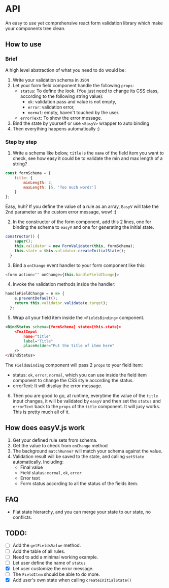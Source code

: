 # API

An easy to use yet comprehensive react form validation library which make your components tree clean.


## How to use

### Brief

A high level abstraction of what you need to do would be:

1. Write your validation schema in `JSON`
1. Let your form field component handle the following `props`:
    - `status`: To define the look. (You just need to change its CSS class, according to the following string value):
      - `ok`: validation pass and value is not empty,
      - `error`: validation error,
      - `normal`: empty, haven't touched by the user.
    - `errorText`: To show the error message.
1. Bind the state by yourself or use `<EasyV>` wrapper to auto binding
1. Then everything happens automatically :)

### Step by step

1.  Write a schema like below, `title` is the `name` of the field item you want to check, see how easy it could be to validate the min and max length of a string?

```javascript
const formSchema = {
    title: {
        minLength: 2,
        maxLength: [5, 'Too much words']
    }
};
```

Easy, huh? If you define the value of a rule as an array, `EasyV` will take the 2nd parameter as the custom error message, wow! :)

2. In the constructor of the form component, add this 2 lines, one for binding the schema to `easyV` and one for generating the initial state.

```javascript
constructor() {
    super();
    this.validator = new FormValidator(this, formSchema);
    this.state = this.validator.createInitialState();
  }
```

3. Bind a `onChange` event handler to your form component like this:

``` javascript
<form action="" onChange={this.handleFieldChange}>
```

4. Invoke the validation methods inside the handler:

```javascript
handleFieldChange = e => {
    e.preventDefault();
    return this.validator.validate(e.target);
  };
```

5. Wrap all your field item inside the `<FieldsBinding>` component.

```xml
<BindStatus schema={formSchema} state={this.state}>
    <TextInput
        name="title"
        label="Title"
        placeHolder="Put the title of item here"
    />
</BindStatus>
```

The `FieldsBinding` component will pass 2 `props` to your field item:

- status: `ok`, `error`, `normal`, which you can use inside the field item component to change the CSS style according the status.
- errorText: It will display the error message.

6. Then you are good to go, at runtime, everytime the value of the `title` input changes, it will be validated by `easyV` and then set the `status` and `errorText` back to the `props` of the `title` component. It will jusy works. This is pretty much all of it.

## How does easyV.js work

1. Get your defined rule sets from schema.
1. Get the value to check from `onChange` method
1. The background `matchRunner` will match your schema against the value.
1. Validation result will be saved to the state, and calling `setState` automatically. Including:
    - Final value
    - Field status: `normal`, `ok`, `error`
    - Error text
    - Form status according to all the status of the fields item.

## FAQ

- Flat state hierarchy, and you can merge your state to our state, no conflicts.


## TODO:
- [ ] Add the `getFieldsValue` method.
- [ ] Add the table of all rules.
- [ ] Need to add a minimal working example.
- [ ] Let user define the name of `status`
- [x] Let user customize the error message.
- [ ] The `FieldItem` should be able to do more.
- [x] Add user's own state when calling `createInitialState()`